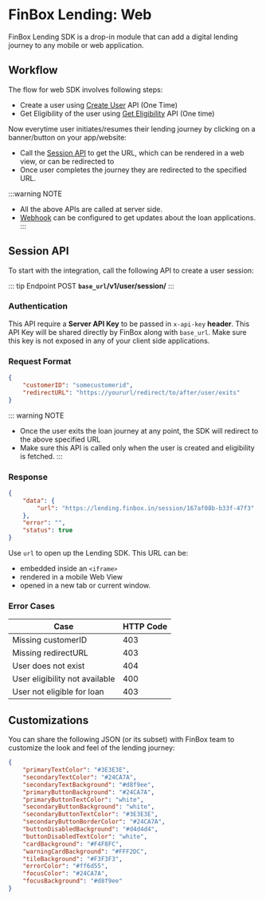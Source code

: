 # FinBox Lending: Web

FinBox Lending SDK is a drop-in module that can add a digital lending journey to any mobile or web application.
## Workflow

The flow for web SDK involves following steps:
- Create a user using [Create User](/middleware/sourcing-rest-api.html#create-user) API (One Time)
- Get Eligibility of the user using [Get Eligibility](/middleware/sourcing-rest-api.html#get-eligibility) API (One time)

Now everytime user initiates/resumes their lending journey by clicking on a banner/button on your app/website:
- Call the [Session API](#session-api) to get the URL, which can be rendered in a web view, or can be redirected to
- Once user completes the journey they are redirected to the specified URL.

:::warning NOTE
- All the above APIs are called at server side.
- [Webhook](/middleware/sourcing-rest-api.html#webhook) can be configured to get updates about the loan applications.
:::

## Session API
To start with the integration, call the following API to create a user session:

::: tip Endpoint
POST **`base_url`/v1/user/session/**
:::

### Authentication
This API require a **Server API Key** to be passed in `x-api-key` **header**. This API Key will be shared directly by FinBox along with `base_url`. Make sure this key is not exposed in any of your client side applications.

### Request Format
```json
{
    "customerID": "somecustomerid",
    "redirectURL": "https://yoururl/redirect/to/after/user/exits"
}
```

::: warning NOTE
- Once the user exits the loan journey at any point, the SDK will redirect to the above specified URL
- Make sure this API is called only when the user is created and eligibility is fetched.
:::

### Response
```json
{
    "data": {
        "url": "https://lending.finbox.in/session/167af08b-b33f-47f3"
    },
    "error": "",
    "status": true
}
```
Use `url` to open up the Lending SDK. This URL can be:
- embedded inside an `<iframe>`
- rendered in a mobile Web View
- opened in a new tab or current window.

### Error Cases
| Case | HTTP Code |
| - | - |
| Missing customerID | 403 |
| Missing redirectURL | 403 |
| User does not exist | 404 |
| User eligibility not available | 400 |
| User not eligible for loan | 403 |

## Customizations

You can share the following JSON (or its subset) with FinBox team to customize the look and feel of the lending journey:
```json
{
    "primaryTextColor": "#3E3E3E",
    "secondaryTextColor": "#24CA7A",
    "secondaryTextBackground": "#d8f9ee",
    "primaryButtonBackground": "#24CA7A",
    "primaryButtonTextColor": "white",
    "secondaryButtonBackground": "white",
    "secondaryButtonTextColor": "#3E3E3E",
    "secondaryButtonBorderColor": "#24CA7A",
    "buttonDisabledBackground": "#d4d4d4",
    "buttonDisabledTextColor": "white",
    "cardBackground": "#F4F8FC",
    "warningCardBackground": "#FFF2DC",
    "tileBackground": "#F3F3F3",
    "errorColor": "#ff6d55",
    "focusColor": "#24CA7A",
    "focusBackground": "#d8f9ee"
}
```
